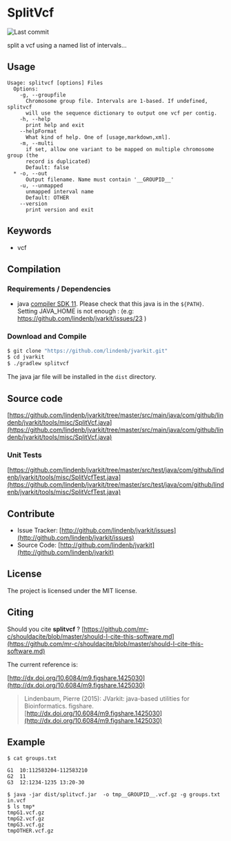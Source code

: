 # SplitVcf

![Last commit](https://img.shields.io/github/last-commit/lindenb/jvarkit.png)

split a vcf using a named list of intervals...


## Usage

```
Usage: splitvcf [options] Files
  Options:
    -g, --groupfile
      Chromosome group file. Intervals are 1-based. If undefined, splitvcf 
      will use the sequence dictionary to output one vcf per contig.
    -h, --help
      print help and exit
    --helpFormat
      What kind of help. One of [usage,markdown,xml].
    -m, --multi
      if set, allow one variant to be mapped on multiple chromosome group (the 
      record is duplicated)
      Default: false
  * -o, --out
      Output filename. Name must contain '__GROUPID__'
    -u, --unmapped
      unmapped interval name
      Default: OTHER
    --version
      print version and exit

```


## Keywords

 * vcf


## Compilation

### Requirements / Dependencies

* java [compiler SDK 11](https://jdk.java.net/11/). Please check that this java is in the `${PATH}`. Setting JAVA_HOME is not enough : (e.g: https://github.com/lindenb/jvarkit/issues/23 )


### Download and Compile

```bash
$ git clone "https://github.com/lindenb/jvarkit.git"
$ cd jvarkit
$ ./gradlew splitvcf
```

The java jar file will be installed in the `dist` directory.

## Source code 

[https://github.com/lindenb/jvarkit/tree/master/src/main/java/com/github/lindenb/jvarkit/tools/misc/SplitVcf.java](https://github.com/lindenb/jvarkit/tree/master/src/main/java/com/github/lindenb/jvarkit/tools/misc/SplitVcf.java)

### Unit Tests

[https://github.com/lindenb/jvarkit/tree/master/src/test/java/com/github/lindenb/jvarkit/tools/misc/SplitVcfTest.java](https://github.com/lindenb/jvarkit/tree/master/src/test/java/com/github/lindenb/jvarkit/tools/misc/SplitVcfTest.java)


## Contribute

- Issue Tracker: [http://github.com/lindenb/jvarkit/issues](http://github.com/lindenb/jvarkit/issues)
- Source Code: [http://github.com/lindenb/jvarkit](http://github.com/lindenb/jvarkit)

## License

The project is licensed under the MIT license.

## Citing

Should you cite **splitvcf** ? [https://github.com/mr-c/shouldacite/blob/master/should-I-cite-this-software.md](https://github.com/mr-c/shouldacite/blob/master/should-I-cite-this-software.md)

The current reference is:

[http://dx.doi.org/10.6084/m9.figshare.1425030](http://dx.doi.org/10.6084/m9.figshare.1425030)

> Lindenbaum, Pierre (2015): JVarkit: java-based utilities for Bioinformatics. figshare.
> [http://dx.doi.org/10.6084/m9.figshare.1425030](http://dx.doi.org/10.6084/m9.figshare.1425030)


## Example

```
$ cat groups.txt

G1	10:112583204-112583210
G2	11
G3	12:1234-1235 13:20-30
```


```
$ java -jar dist/splitvcf.jar  -o tmp__GROUPID__.vcf.gz -g groups.txt in.vcf
$ ls tmp*
tmpG1.vcf.gz
tmpG2.vcf.gz
tmpG3.vcf.gz
tmpOTHER.vcf.gz
```


